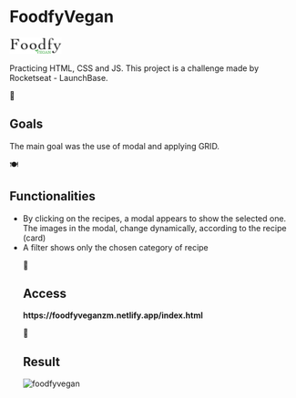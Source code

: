 <h1>FoodfyVegan</h1> <img src="https://github.com/zmmarina/FoodfyVegan/blob/master/public/assets/logovegan4.png">
<p>Practicing HTML, CSS and JS. This project is a challenge made by Rocketseat - LaunchBase. </p>

:fork_and_knife:<h2>Goals</h2>
<p>The main goal was the use of modal and applying GRID.</p>

:plate_with_cutlery:<h2>Functionalities</h2>
<ul>
  <li> By clicking on the recipes, a modal appears to show the selected one. The images in the modal, change dynamically, according to the recipe (card)</li>
  <li> A  filter shows only the chosen category of recipe </li>


:spoon:<h2>Access</h2>
<p><strong>https://foodfyveganzm.netlify.app/index.html</strong></p>


:green_salad:<h2>Result</h2>

![foodfyvegan](https://github.com/zmmarina/FoodfyVegan/blob/master/public/assets/Foodfy-Vegan-Google-Chrome-2020-06-25-17-28-50.gif)

